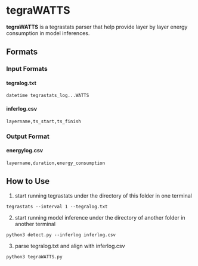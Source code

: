 # tegraWATTS
**tegraWATTS** is a tegrastats parser that help provide layer by layer energy consumption in model inferences.

## Formats ##
### Input Formats ###
#### tegralog.txt ####
```
datetime tegrastats_log...WATTS
```
#### inferlog.csv ####
```
layername,ts_start,ts_finish
```
### Output Format ###
#### energylog.csv ####
```
layername,duration,energy_consumption
```
## How to Use ##
1. start running tegrastats under the directory of this folder in one terminal
```
tegrastats --interval 1 --tegralog.txt
```
2. start running model inference under the directory of another folder in another terminal
```
python3 detect.py --inferlog inferlog.csv
```
3. parse tegralog.txt and align with inferlog.csv
```
python3 tegraWATTS.py
```
